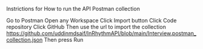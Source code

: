 Instrictions for How to run the API Postman collection 

Go to Postman 
Open any Workspace
Click Import button 
Click Code repository
Click GitHub
Then use the url to import the collection  https://github.com/uddinmdsaif/InRhythmAPI/blob/main/Interview.postman_collection.json
Then press Run 
